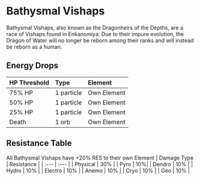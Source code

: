 # Bathysmal Vishaps
Bathysmal Vishaps, also known as the Dragonheirs of the Depths, are a race of Vishaps found in Enkanomiya. Due to their impure evolution, the Dragon of Water will no longer be reborn among their ranks and will instead be reborn as a human.  

## Energy Drops
| HP Threshold | Type | Element |
| :--- | :--- | :--- |
| 75% HP | 1 particle | Own Element |
| 50% HP | 1 particle | Own Element |
| 25% HP | 1 particle | Own Element |
| Death | 1 orb | Own Element |

## Resistance Table
All Bathysmal Vishaps have +20% RES to their own Element
| Damage Type | Resistance |
| :--- | :--- |
| Physical | 30% |
| Pyro | 10%| 
| Dendro | 10% |
| Hydro	| 10% |
| Electro	| 10% |
| Anemo	| 10% |
| Cryo	| 10% |
| Geo	| 10% |
